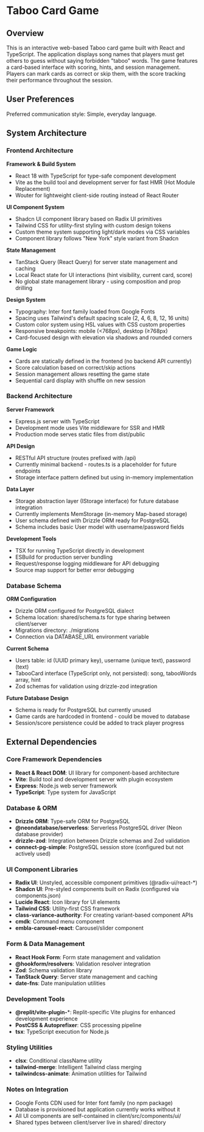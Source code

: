 # Taboo Card Game

## Overview

This is an interactive web-based Taboo card game built with React and TypeScript. The application displays song names that players must get others to guess without saying forbidden "taboo" words. The game features a card-based interface with scoring, hints, and session management. Players can mark cards as correct or skip them, with the score tracking their performance throughout the session.

## User Preferences

Preferred communication style: Simple, everyday language.

## System Architecture

### Frontend Architecture

**Framework & Build System**
- React 18 with TypeScript for type-safe component development
- Vite as the build tool and development server for fast HMR (Hot Module Replacement)
- Wouter for lightweight client-side routing instead of React Router

**UI Component System**
- Shadcn UI component library based on Radix UI primitives
- Tailwind CSS for utility-first styling with custom design tokens
- Custom theme system supporting light/dark modes via CSS variables
- Component library follows "New York" style variant from Shadcn

**State Management**
- TanStack Query (React Query) for server state management and caching
- Local React state for UI interactions (hint visibility, current card, score)
- No global state management library - using composition and prop drilling

**Design System**
- Typography: Inter font family loaded from Google Fonts
- Spacing uses Tailwind's default spacing scale (2, 4, 6, 8, 12, 16 units)
- Custom color system using HSL values with CSS custom properties
- Responsive breakpoints: mobile (<768px), desktop (≥768px)
- Card-focused design with elevation via shadows and rounded corners

**Game Logic**
- Cards are statically defined in the frontend (no backend API currently)
- Score calculation based on correct/skip actions
- Session management allows resetting the game state
- Sequential card display with shuffle on new session

### Backend Architecture

**Server Framework**
- Express.js server with TypeScript
- Development mode uses Vite middleware for SSR and HMR
- Production mode serves static files from dist/public

**API Design**
- RESTful API structure (routes prefixed with /api)
- Currently minimal backend - routes.ts is a placeholder for future endpoints
- Storage interface pattern defined but using in-memory implementation

**Data Layer**
- Storage abstraction layer (IStorage interface) for future database integration
- Currently implements MemStorage (in-memory Map-based storage)
- User schema defined with Drizzle ORM ready for PostgreSQL
- Schema includes basic User model with username/password fields

**Development Tools**
- TSX for running TypeScript directly in development
- ESBuild for production server bundling
- Request/response logging middleware for API debugging
- Source map support for better error debugging

### Database Schema

**ORM Configuration**
- Drizzle ORM configured for PostgreSQL dialect
- Schema location: shared/schema.ts for type sharing between client/server
- Migrations directory: ./migrations
- Connection via DATABASE_URL environment variable

**Current Schema**
- Users table: id (UUID primary key), username (unique text), password (text)
- TabooCard interface (TypeScript only, not persisted): song, tabooWords array, hint
- Zod schemas for validation using drizzle-zod integration

**Future Database Design**
- Schema is ready for PostgreSQL but currently unused
- Game cards are hardcoded in frontend - could be moved to database
- Session/score persistence could be added to track player progress

## External Dependencies

### Core Framework Dependencies
- **React & React DOM**: UI library for component-based architecture
- **Vite**: Build tool and development server with plugin ecosystem
- **Express**: Node.js web server framework
- **TypeScript**: Type system for JavaScript

### Database & ORM
- **Drizzle ORM**: Type-safe ORM for PostgreSQL
- **@neondatabase/serverless**: Serverless PostgreSQL driver (Neon database provider)
- **drizzle-zod**: Integration between Drizzle schemas and Zod validation
- **connect-pg-simple**: PostgreSQL session store (configured but not actively used)

### UI Component Libraries
- **Radix UI**: Unstyled, accessible component primitives (@radix-ui/react-*)
- **Shadcn UI**: Pre-styled components built on Radix (configured via components.json)
- **Lucide React**: Icon library for UI elements
- **Tailwind CSS**: Utility-first CSS framework
- **class-variance-authority**: For creating variant-based component APIs
- **cmdk**: Command menu component
- **embla-carousel-react**: Carousel/slider component

### Form & Data Management
- **React Hook Form**: Form state management and validation
- **@hookform/resolvers**: Validation resolver integration
- **Zod**: Schema validation library
- **TanStack Query**: Server state management and caching
- **date-fns**: Date manipulation utilities

### Development Tools
- **@replit/vite-plugin-***: Replit-specific Vite plugins for enhanced development experience
- **PostCSS & Autoprefixer**: CSS processing pipeline
- **tsx**: TypeScript execution for Node.js

### Styling Utilities
- **clsx**: Conditional className utility
- **tailwind-merge**: Intelligent Tailwind class merging
- **tailwindcss-animate**: Animation utilities for Tailwind

### Notes on Integration
- Google Fonts CDN used for Inter font family (no npm package)
- Database is provisioned but application currently works without it
- All UI components are self-contained in client/src/components/ui/
- Shared types between client/server live in shared/ directory